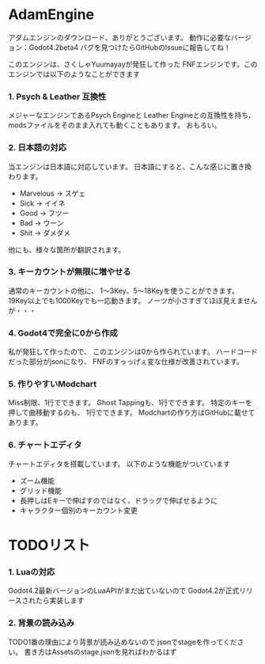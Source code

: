 # AdamEngine
アダムエンジンのダウンロード、ありがとうございます。
動作に必要なバージョン：Godot4.2beta4
バグを見つけたらGitHubのIssueに報告してね！

このエンジンは、さくしゃYuumayayが発狂して作った
FNFエンジンです。このエンジンでは以下のようなことができます

### 1. Psych & Leather 互換性
  メジャーなエンジンであるPsych Engineと
  Leather Engineとの互換性を持ち、
  modsファイルをそのまま入れても動くこともあります。
  おもろい。

### 2. 日本語の対応
  当エンジンは日本語に対応しています。
  日本語にすると、こんな感じに置き換わります。
  * Marvelous → スゲェ
  * Sick → イイネ
  * Good → フツー
  * Bad → ウーン
  * Shit → ダメダメ

  他にも、様々な箇所が翻訳されます。

### 3. キーカウントが無限に増やせる
   通常のキーカウントの他に、
   1～3Key、5～18Keyを使うことができます。
   19Key以上でも1000Keyでも一応動きます。
   ノーツが小さすぎてほぼ見えませんが・・・

### 4. Godot4で完全に0から作成
  私が発狂して作ったので、
  このエンジンは0から作られています。
  ハードコードだった部分がjsonになり、
  FNFのすっっげぇ変な仕様が改善されています。

### 5. 作りやすいModchart
   Miss制限、1行でできます。
   Ghost Tappingも、1行でできます。
   特定のキーを押して曲移動するのも、
   1行でできます。
   Modchartの作り方はGitHubに載せてあります。

### 6. チャートエディタ
  チャートエディタを搭載しています。
  以下のような機能がついています
  * ズーム機能
  * グリッド機能
  * 長押しはEキーで伸ばすのではなく、ドラッグで伸ばせるように
  * キャラクター個別のキーカウント変更

# TODOリスト

### 1. Luaの対応
  Godot4.2最新バージョンのLuaAPIがまだ出ていないので
  Godot4.2が正式リリースされたら実装します

### 2. 背景の読み込み
  TODO1番の理由により背景が読み込めないので
  jsonでstageを作ってください。
  書き方はAssetsのstage.jsonを見ればわかるはず
